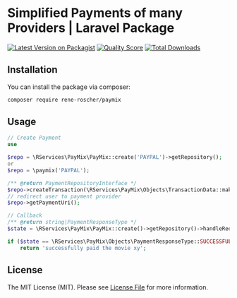# Simplified Payments of many Providers | Laravel Package

[![Latest Version on Packagist](https://img.shields.io/packagist/v/rene-roscher/paymix.svg?style=flat-square)](https://packagist.org/packages/rene-roscher/paymix)
[![Quality Score](https://img.shields.io/scrutinizer/g/rene-roscher/paymix.svg?style=flat-square)](https://scrutinizer-ci.com/g/rene-roscher/paymix)
[![Total Downloads](https://img.shields.io/packagist/dt/rene-roscher/paymix.svg?style=flat-square)](https://packagist.org/packages/rene-roscher/paymix)

## Installation

You can install the package via composer:

```bash
composer require rene-roscher/paymix
```

## Usage

``` php
// Create Payment
use

$repo = \RServices\PayMix\PayMix::create('PAYPAL')->getRepository();
or
$repo = \paymix('PAYPAL');

/** @return PaymentRepositoryInterface */
$repo->createTransaction(\RServices\PayMix\Objects\TransactionData::make(14.99, 'Movie XY', \Illuminate\Support\Str::random(6)));
// redirect user to payment provider
$repo->getPaymentUri();
```

``` php
// Callback
/** @return string|PaymentResponseType */
$state = \RServices\PayMix\PayMix::create()->getRepository()->handleRequest(\request());

if ($state == \RServices\PayMix\Objects\PaymentResponseType::SUCCESSFULLY_PAID)
    return 'successfully paid the movie xy';

```

## License

The MIT License (MIT). Please see [License File](LICENSE.md) for more information.